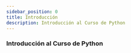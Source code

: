 ```yaml
---
sidebar_position: 0
title: Introducción
description: Introducción al Curso de Python
---
```


### Introducción al Curso de Python